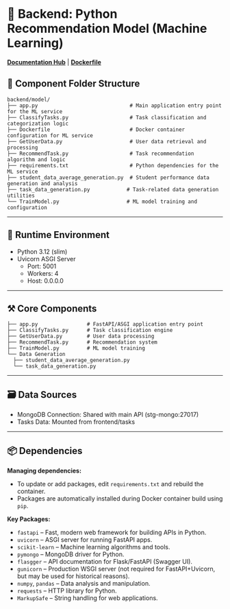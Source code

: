 # 🧠 Backend: Python Recommendation Model (Machine Learning)

[**Documentation Hub**](../index.md) | **[Dockerfile](../../backend/model/Dockerfile)**

## 📂 Component Folder Structure

```
backend/model/
├── app.py                              # Main application entry point for the ML service
├── ClassifyTasks.py                    # Task classification and categorization logic
├── Dockerfile                          # Docker container configuration for ML service
├── GetUserData.py                      # User data retrieval and processing
├── RecommendTask.py                    # Task recommendation algorithm and logic
├── requirements.txt                    # Python dependencies for the ML service
├── student_data_average_generation.py  # Student performance data generation and analysis
├── task_data_generation.py            # Task-related data generation utilities
└── TrainModel.py                      # ML model training and configuration
```

--- 

## 🚗 Runtime Environment

- Python 3.12 (slim)
- Uvicorn ASGI Server
    - Port: 5001
    - Workers: 4
    - Host: 0.0.0.0

---

## ⚒️ Core Components

```
├── app.py                # FastAPI/ASGI application entry point
├── ClassifyTasks.py      # Task classification engine
├── GetUserData.py        # User data processing
├── RecommendTask.py      # Recommendation system
├── TrainModel.py         # ML model training
└── Data Generation
  ├── student_data_average_generation.py
  └── task_data_generation.py
```

---

## 🗃️️ Data Sources

- MongoDB Connection: Shared with main API (stg-mongo:27017)
- Tasks Data: Mounted from frontend/tasks

--- 

## 📦 Dependencies

**Managing dependencies:**

- To update or add packages, edit `requirements.txt` and rebuild the container.
- Packages are automatically installed during Docker container build using `pip`.

**Key Packages:**

- `fastapi` – Fast, modern web framework for building APIs in Python.
- `uvicorn` – ASGI server for running FastAPI apps.
- `scikit-learn` – Machine learning algorithms and tools.
- `pymongo` – MongoDB driver for Python.
- `flasgger` – API documentation for Flask/FastAPI (Swagger UI).
- `gunicorn` – Production WSGI server (not required for FastAPI+Uvicorn, but may be used for historical reasons).
- `numpy`, `pandas` – Data analysis and manipulation.
- `requests` – HTTP library for Python.
- `MarkupSafe` – String handling for web applications.
